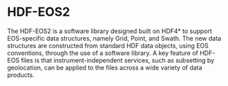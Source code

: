 # HDF-EOS2
The HDF-EOS2 is a software library designed built on HDF4* to support EOS-specific data structures, 
namely Grid, Point, and Swath. 
The new data structures are constructed from standard HDF data objects, using EOS conventions, through the use of a 
software library. A key feature of HDF-EOS files is that instrument-independent services, such as subsetting by 
geolocation, can be applied to the files across a wide variety of data products. 
